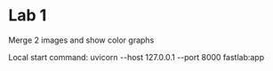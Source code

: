 # Lab 1

Merge 2 images and show color graphs

Local start command:
uvicorn --host 127.0.0.1 --port 8000 fastlab:app
